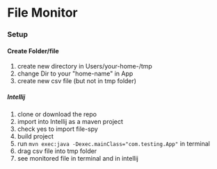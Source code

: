 # File Monitor

### Setup

#### Create Folder/file
1. create new directory in Users/your-home-/tmp
2. change Dir to your "home-name" in App
3. create new csv file (but not in tmp folder)

##### Intellij
1. clone or download the repo
2. import into Intellij as a maven project
3. check yes to import file-spy
4. build project
5. run `mvn exec:java -Dexec.mainClass="com.testing.App"` in terminal
6. drag csv file into tmp folder
7. see monitored file in terminal and in intellij 
